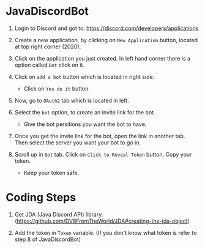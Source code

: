 # JavaDiscordBot

1) Login to Discord and got to:
https://discord.com/developers/applications

2) Create a new application, by clicking on ```New Application``` button, located at top right corner (2020).

3) Click on the application you just created. In left hand corner there is a option called ```Bot``` click on it.

4) Click on ```add a bot``` button which is located in right side.
    - Click on ```Yes do it``` button.  

5) Now, go to ```OAuth2``` tab which is located in left. 

6) Select the ```bot``` option, to create an invite link for the bot.
    - Give the bot persitions you want the bot to have.

7) Once you get the invite link for the bot, open the link in another tab. Then select the server you want your bot to go in.

8) Scroll up in ```Bot``` tab. Click on ```Click to Reveal Token``` button. Copy your token. 
    - Keep your token safe.
 

# Coding Steps

1) Get JDA (Java Discord API) library. (https://github.com/DV8FromTheWorld/JDA#creating-the-jda-object)

2) Add the token in ```Token``` variable. (If you don't know what token is refer to step 8 of JavaDiscordBot)


